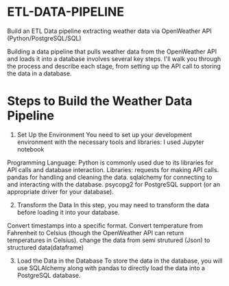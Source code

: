 # ETL-DATA-PIPELINE
Build an ETL Data pipeline extracting weather data via OpenWeather API (Python/PostgreSQL/SQL)

Building a data pipeline that pulls weather data from the OpenWeather API and loads it into a database involves several key steps. 
I'll walk you through the process and describe each stage, from setting up the API call to storing the data in a database.

# Steps to Build the Weather Data Pipeline
1. Set Up the Environment
You need to set up your development environment with the necessary tools and libraries: I used Jupyter notebook

Programming Language: Python is commonly used due to its libraries for API calls and database interaction.
Libraries:
requests for making API calls.
pandas for handling and cleaning the data.
sqlalchemy for connecting to and interacting with the database.
psycopg2 for PostgreSQL support (or an appropriate driver for your database).

2. Transform the Data 
In this step, you may need to transform the data before loading it into your database.

Convert timestamps into a specific format.
Convert temperature from Fahrenheit to Celsius (though the OpenWeather API can return temperatures in Celsius).
change the data from semi strutured (Json) to structured data(dataframe)

3. Load the Data in the Database
To store the data in the database, you will use SQLAlchemy along with pandas to directly load the data into a PostgreSQL database.
